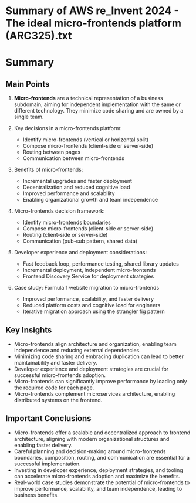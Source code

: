 # Summary of AWS re_Invent 2024 - The ideal micro-frontends platform (ARC325).txt

# Summary

## Main Points

1. **Micro-frontends** are a technical representation of a business subdomain, aiming for independent implementation with the same or different technology. They minimize code sharing and are owned by a single team.

2. Key decisions in a micro-frontends platform:
   - Identify micro-frontends (vertical or horizontal split)
   - Compose micro-frontends (client-side or server-side)
   - Routing between pages
   - Communication between micro-frontends

3. Benefits of micro-frontends:
   - Incremental upgrades and faster deployment
   - Decentralization and reduced cognitive load
   - Improved performance and scalability
   - Enabling organizational growth and team independence

4. Micro-frontends decision framework:
   - Identify micro-frontends boundaries
   - Compose micro-frontends (client-side or server-side)
   - Routing (client-side or server-side)
   - Communication (pub-sub pattern, shared data)

5. Developer experience and deployment considerations:
   - Fast feedback loop, performance testing, shared library updates
   - Incremental deployment, independent micro-frontends
   - Frontend Discovery Service for deployment strategies

6. Case study: Formula 1 website migration to micro-frontends
   - Improved performance, scalability, and faster delivery
   - Reduced platform costs and cognitive load for engineers
   - Iterative migration approach using the strangler fig pattern

## Key Insights

- Micro-frontends align architecture and organization, enabling team independence and reducing external dependencies.
- Minimizing code sharing and embracing duplication can lead to better maintainability and faster delivery.
- Developer experience and deployment strategies are crucial for successful micro-frontends adoption.
- Micro-frontends can significantly improve performance by loading only the required code for each page.
- Micro-frontends complement microservices architecture, enabling distributed systems on the frontend.

## Important Conclusions

- Micro-frontends offer a scalable and decentralized approach to frontend architecture, aligning with modern organizational structures and enabling faster delivery.
- Careful planning and decision-making around micro-frontends boundaries, composition, routing, and communication are essential for a successful implementation.
- Investing in developer experience, deployment strategies, and tooling can accelerate micro-frontends adoption and maximize the benefits.
- Real-world case studies demonstrate the potential of micro-frontends to improve performance, scalability, and team independence, leading to business benefits.